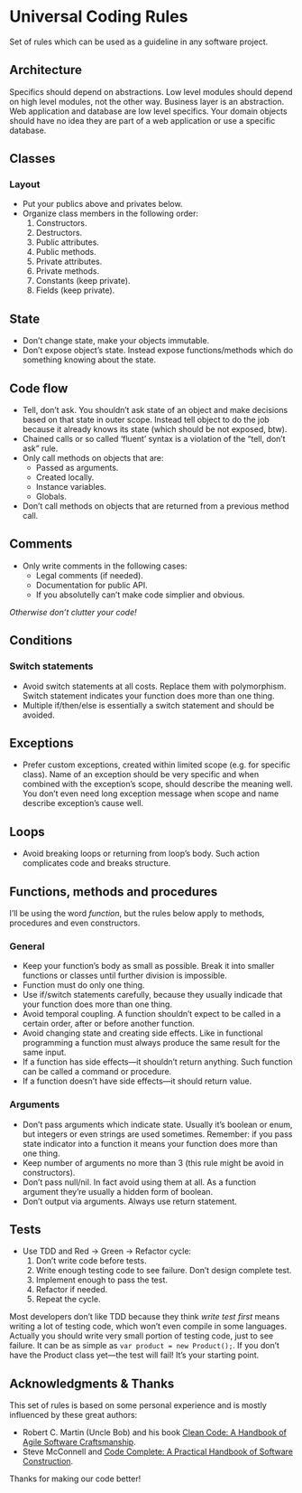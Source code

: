 # Universal Coding Rules
Set of rules which can be used as a guideline in any software project.

## Architecture
Specifics should depend on abstractions. Low level modules should depend on high level modules, not the other way.
Business layer is an abstraction. Web application and database are low level specifics. Your domain objects
should have no idea they are part of a web application or use a specific database.

## Classes
### Layout
* Put your publics above and privates below.
* Organize class members in the following order:
  1. Constructors.
  2. Destructors.
  3. Public attributes.
  4. Public methods.
  5. Private attributes.
  6. Private methods.
  7. Constants (keep private).
  8. Fields (keep private).
## State
* Don’t change state, make your objects immutable.
* Don’t expose object’s state. Instead expose functions/methods which do something knowing about the state.
  
## Code flow
* Tell, don’t ask. You shouldn’t ask state of an object and make decisions based on that state in outer scope. Instead tell object to do the job because it already knows its state (which should be not exposed, btw).
* Chained calls or so called ‘fluent’ syntax is a violation of the “tell, don’t ask” rule.
* Only call methods on objects that are:
  * Passed as arguments.
  * Created locally.
  * Instance variables.
  * Globals.
* Don’t call methods on objects that are returned from a previous method call.

## Comments
* Only write comments in the following cases:
  * Legal comments (if needed).
  * Documentation for public API.
  * If you absolutelly can’t make code simplier and obvious.  
  
*Otherwise don’t clutter your code!*
  
## Conditions
### Switch statements
* Avoid switch statements at all costs. Replace them with polymorphism. Switch statement indicates your function does more than one thing.
* Multiple if/then/else is essentially a switch statement and should be avoided.

## Exceptions
* Prefer custom exceptions, created within limited scope (e.g. for specific class). Name of an exception should be very specific and when combined with the exception’s scope, should describe the meaning well. You don’t even need long exception message when scope and name describe exception’s cause well.

## Loops
* Avoid breaking loops or returning from loop’s body. Such action complicates code and breaks structure.

## Functions, methods and procedures
I’ll be using the word *function*, but the rules below apply to methods, procedures and even constructors.

### General
* Keep your function’s body as small as possible. Break it into smaller functions or classes until further division is impossible.
* Function must do only one thing.
* Use if/switch statements carefully, because they usually indicade that your function does more than one thing.
* Avoid temporal coupling. A function shouldn’t expect to be called in a certain order, after or before another function.
* Avoid changing state and creating side effects. Like in functional programming a function must always produce the same result for the same input.
* If a function has side effects—it shouldn’t return anything. Such function can be called a command or procedure.
* If a function doesn’t have side effects—it should return value.

### Arguments
* Don’t pass arguments which indicate state. Usually it’s boolean or enum, but integers or even strings are used sometimes. Remember: if you pass state indicator into a function it means your function does more than one thing.
* Keep number of arguments no more than 3 (this rule might be avoid in constructors).
* Don’t pass null/nil. In fact avoid using them at all. As a function argument they’re usually a hidden form of boolean.
* Don’t output via arguments. Always use return statement.

## Tests
* Use TDD and Red → Green → Refactor cycle:
  1. Don’t write code before tests.
  2. Write enough testing code to see failure. Don’t design complete test.
  3. Implement enough to pass the test.
  4. Refactor if needed.
  5. Repeat the cycle.

Most developers don’t like TDD because they think *write test first* means writing a lot of testing code, which won’t even compile in some languages.
Actually you should write very small portion of testing code, just to see failure. It can be as simple as `var product = new Product();`. If you don’t have the Product class yet—the test will fail! It’s your starting point.

## Acknowledgments & Thanks

This set of rules is based on some personal experience and is mostly influenced by these great authors:
* Robert C. Martin (Uncle Bob) and his book [Clean Code: A Handbook of Agile Software Craftsmanship](https://www.amazon.com/Clean-Code-Handbook-Software-Craftsmanship/dp/0132350882).
* Steve McConnell and [Code Complete: A Practical Handbook of Software Construction](https://www.amazon.com/Code-Complete-Practical-Handbook-Construction/dp/0735619670/).

Thanks for making our code better!
